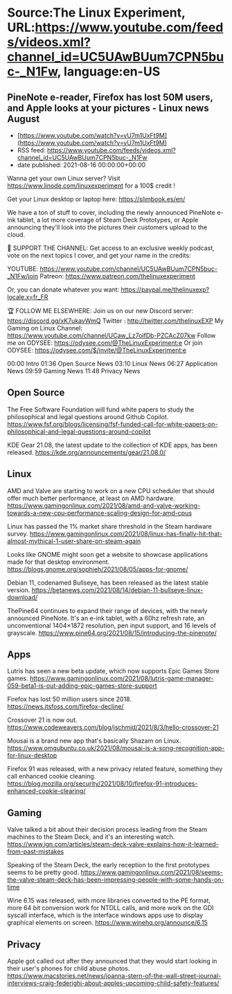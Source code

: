 # Source:The Linux Experiment, URL:https://www.youtube.com/feeds/videos.xml?channel_id=UC5UAwBUum7CPN5buc-_N1Fw, language:en-US

## PineNote e-reader, Firefox has lost 50M users, and Apple looks at your pictures - Linux news August
 - [https://www.youtube.com/watch?v=vU7m1UxFt9M](https://www.youtube.com/watch?v=vU7m1UxFt9M)
 - RSS feed: https://www.youtube.com/feeds/videos.xml?channel_id=UC5UAwBUum7CPN5buc-_N1Fw
 - date published: 2021-08-16 00:00:00+00:00

Wanna get your own Linux server? Visit https://www.linode.com/linuxexperiment for a 100$ credit ! 



Get your Linux desktop or laptop here: https://slimbook.es/en/


We have a ton of stuff to cover, including the newly announced PineNote e-ink tablet, a lot more coverage of Steam Deck Prototypes, or Apple announcing they'll look into the pictures their customers upload to the cloud.



👏 SUPPORT THE CHANNEL:
Get access to an exclusive weekly podcast, vote on the next topics I cover, and get your name in the credits:

YOUTUBE: https://www.youtube.com/channel/UC5UAwBUum7CPN5buc-_N1Fw/join
Patreon: https://www.patreon.com/thelinuxexperiment

Or, you can donate whatever you want: https://paypal.me/thelinuxexp?locale.x=fr_FR

🏆 FOLLOW ME ELSEWHERE:
Join us on our new Discord server: https://discord.gg/xK7ukavWmQ
Twitter : http://twitter.com/thelinuxEXP
My Gaming on Linux Channel: https://www.youtube.com/channel/UCaw_Lz7oifDb-PZCAcZ07kw
Follow me on ODYSEE: https://odysee.com/@TheLinuxExperiment:e
Or join ODYSEE: https://odysee.com/$/invite/@TheLinuxExperiment:e



00:00 Intro
01:36 Open Source News
03:10 Linux News
06:27 Application News
09:59 Gaming News
11:48 Privacy News

## Open Source
The Free Software Foundation will fund white papers to study the philosophical and legal questions around Github Copilot. 
https://www.fsf.org/blogs/licensing/fsf-funded-call-for-white-papers-on-philosophical-and-legal-questions-around-copilot

KDE Gear 21.08, the latest update to the collection of KDE apps, has been released.
https://kde.org/announcements/gear/21.08.0/

## Linux
AMD and Valve are starting to work on a new CPU scheduler that should offer much better performance, at least on AMD hardware.
https://www.gamingonlinux.com/2021/08/amd-and-valve-working-towards-a-new-cpu-performance-scaling-design-for-amd-cpus

Linux has passed the 1% market share threshold in the Steam hardware survey. 
https://www.gamingonlinux.com/2021/08/linux-has-finally-hit-that-almost-mythical-1-user-share-on-steam-again

Looks like GNOME might soon get a website to showcase applications made for that desktop environment.
https://blogs.gnome.org/sophieh/2021/08/05/apps-for-gnome/

Debian 11, codenamed Bullseye, has been released as the latest stable version.
https://betanews.com/2021/08/14/debian-11-bullseye-linux-download/

ThePine64 continues to expand their range of devices, with the newly announced PineNote. It's an e-ink tablet, with a 60hz refresh rate, an unconventional 1404×1872 resolution, pen input support, and 16 levels of grayscale.
https://www.pine64.org/2021/08/15/introducing-the-pinenote/

## Apps

Lutris has seen a new beta update, which now supports Epic Games Store games. 
https://www.gamingonlinux.com/2021/08/lutris-game-manager-059-beta1-is-out-adding-epic-games-store-support

Firefox has lost 50 million users since 2018. 
https://news.itsfoss.com/firefox-decline/

Crossover 21 is now out. 
https://www.codeweavers.com/blog/jschmid/2021/8/3/hello-crossover-21

Mousai is a brand new app that's basically Shazam on Linux.
https://www.omgubuntu.co.uk/2021/08/mousai-is-a-song-recognition-app-for-linux-desktop

Firefox 91 was released, with a new privacy related feature, something they call enhanced cookie cleaning.
https://blog.mozilla.org/security/2021/08/10/firefox-91-introduces-enhanced-cookie-clearing/

## Gaming

Valve talked a bit about their decision process leading from the Steam machines to the Steam Deck, and it's an interesting watch.
https://www.ign.com/articles/steam-deck-valve-explains-how-it-learned-from-past-mistakes

Speaking of the Steam Deck, the early reception to the first prototypes seems to be pretty good.
https://www.gamingonlinux.com/2021/08/seems-the-valve-steam-deck-has-been-impressing-people-with-some-hands-on-time

Wine 6.15 was released, with more libraries converted to the PE format, more 64 bit conversion work for NTDLL calls, and more work on the GDI syscall interface, which is the interface windows apps use to display graphical elements on screen.
https://www.winehq.org/announce/6.15

## Privacy
Apple got called out after they announced that they would start looking in their user's phones for child abuse photos.
https://www.macstories.net/news/joanna-stern-of-the-wall-street-journal-interviews-craig-federighi-about-apples-upcoming-child-safety-features/

